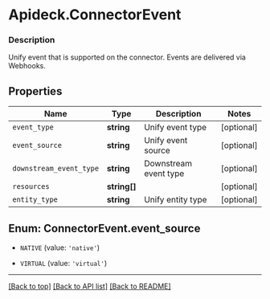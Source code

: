 # Apideck.ConnectorEvent

### Description

Unify event that is supported on the connector. Events are delivered via Webhooks.

## Properties
Name | Type | Description | Notes
------------ | ------------- | ------------- | -------------
`event_type` | **string** | Unify event type | [optional] 
`event_source` | **string** | Unify event source | [optional] 
`downstream_event_type` | **string** | Downstream event type | [optional] 
`resources` | **string[]** |  | [optional] 
`entity_type` | **string** | Unify entity type | [optional] 





<a name="EVENT_SOURCE"></a>
## Enum: ConnectorEvent.event_source


* `NATIVE` (value: `'native'`)

* `VIRTUAL` (value: `'virtual'`)




---

[[Back to top]](#) [[Back to API list]](../../../../README.md#documentation-for-api-endpoints) [[Back to README]](../../../../README.md)


